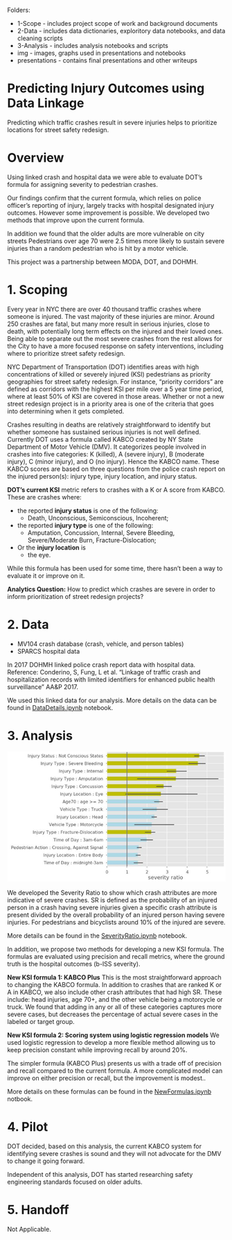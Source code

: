 Folders:
* 1-Scope - includes project scope of work and background documents
* 2-Data - includes data dictionaries, exploritory data notebooks, and data cleaning scripts
* 3-Analysis - includes analysis notebooks and scripts
* img - images, graphs used in presentations and notebooks
* presentations - contains final presentations and other writeups


# Predicting Injury Outcomes using Data Linkage
Predicting which traffic crashes result in severe injuries helps to prioritize locations for street safety redesign.

# Overview
Using linked crash and hospital data we were able to evaluate DOT’s formula for assigning severity to pedestrian crashes. 

Our findings confirm that the current formula, which relies on police officer’s reporting of injury, largely tracks with hospital designated injury outcomes. However some improvement is possible. We developed two methods that improve upon the current formula.

In addition we found that the older adults are more vulnerable on city streets Pedestrians over age 70 were 2.5 times more likely to sustain severe injuries than a random pedestrian who is hit by a motor vehicle. 

This project was a partnership between MODA, DOT, and DOHMH. 

# 1. Scoping
Every year in NYC there are over 40 thousand traffic crashes where someone is injured. The vast majority of these injuries are minor. Around 250 crashes are fatal, but many more result in serious injuries, close to death, with potentially long term effects on the injured and their loved ones. Being able to separate out the most severe crashes from the rest allows for the City to have a more focused response on safety interventions, including where to prioritize street safety redesign.

NYC Department of Transportation (DOT) identifies areas with high concentrations of killed or severely injured (KSI) pedestrians as priority geographies for street safety redesign. For instance, “priority corridors” are defined as corridors with the highest KSI per mile over a 5 year time period, where at least 50% of KSI are covered in those areas. Whether or not a new street redesign project is in a priority area is one of the criteria that goes into determining when it gets completed.

Crashes resulting in deaths are relatively straightforward to identify but whether someone has sustained serious injuries is not well defined. Currently DOT uses a formula called KABCO created by NY State Department of Motor Vehicle (DMV). It categorizes people involved in crashes into five categories: K (killed), A (severe injury), B (moderate injury), C (minor injury), and O (no injury). Hence the KABCO name. These KABCO scores are based on three questions from the police crash report on the injured person(s): injury type, injury location, and injury status.

**DOT’s current KSI** metric refers to crashes with a K or A score from KABCO. These are crashes where:
* the reported **injury status** is one of the following: 
  - Death, Unconscious, Semiconscious, Incoherent; 
* the reported **injury type** is one of the following: 
  - Amputation, Concussion, Internal, Severe Bleeding, Severe/Moderate Burn, Fracture-Dislocation; 
* Or the **injury location** is 
  - the eye. 

While this formula has been used for some time, there hasn’t been a way to evaluate it or improve on it.

**Analytics Question:** How to predict which crashes are severe in order to inform prioritization of street redesign projects?


# 2. Data 

* MV104 crash database (crash, vehicle, and person tables)
* SPARCS hospital data

In 2017 DOHMH linked police crash report data with hospital data. Reference: Conderino, S, Fung, L  et al. “Linkage of traffic crash and hospitalization records with limited identifiers for enhanced public health surveillance” AA&P 2017.   

We used this linked data for our analysis. More details on the data can be found in [DataDetails.ipynb](https://github.com/MODA-NYC/Project_SevereCrashes/blob/master/2-Data/DataDetail.ipynb) notebook.


# 3. Analysis

![Data Flow](img/SeverityRatio.jpg)

We developed the Severity Ratio to show which crash attributes are more indicative of severe crashes. SR is defined as the probability of an injured person in a crash having severe injuries given a specific crash attribute is present divided by the overall probability of an injured person having severe injuries. For pedestrians and bicyclists around 10% of the injured are severe. 

More details can be found in the [SeverityRatio.ipynb](https://github.com/MODA-NYC/Project_SevereCrashes/blob/master/3-Analysis/SeverityRatio.ipynb) notebook.

In addition, we propose two methods for developing a new KSI formula. The formulas are evaluated using precision and recall metrics, where the ground truth is the hospital outcomes (b-ISS severity). 

**New KSI formula 1: KABCO Plus**
This is the most straightforward approach to changing the KABCO formula. In addition to crashes that are ranked K or A in KABCO, we also include other crash attributes that had high SR. These include: head injuries, age 70+, and the other vehicle being a motorcycle or truck. We found that adding in any or all of these categories captures more severe cases, but decreases the percentage of actual severe cases in the labeled or target group. 

**New KSI formula 2: Scoring system using logistic regression models**
We used logistic regression to develop a more flexible method allowing us to keep precision constant while improving recall by around 20%.

The simpler formula (KABCO Plus) presents us with a trade off of precision and recall compared to the current formula. A more complicated model can improve on either precision or recall, but the improvement is modest.. 

More details on these formulas can be found in the [NewFormulas.ipynb](https://github.com/MODA-NYC/Project_SevereCrashes/blob/master/3-Analysis/NewFormulas.ipynb) notbook.

# 4. Pilot
DOT decided, based on this analysis, the current KABCO system for identifying severe crashes is sound and they will not advocate for the DMV to change it going forward. 

Independent of this analysis, DOT has started researching safety engineering standards focused on older adults. 

# 5. Handoff
Not Applicable.
